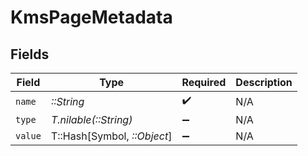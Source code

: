 # KmsPageMetadata


## Fields

| Field                       | Type                        | Required                    | Description                 |
| --------------------------- | --------------------------- | --------------------------- | --------------------------- |
| `name`                      | *::String*                  | :heavy_check_mark:          | N/A                         |
| `type`                      | *T.nilable(::String)*       | :heavy_minus_sign:          | N/A                         |
| `value`                     | T::Hash[Symbol, *::Object*] | :heavy_minus_sign:          | N/A                         |